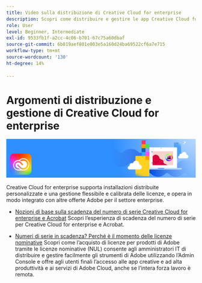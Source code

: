 ```yaml
---
title: Video sulla distribuzione di Creative Cloud for enterprise
description: Scopri come distribuire e gestire le app Creative Cloud for enterprise
role: User
level: Beginner, Intermediate
exl-id: 9533fb1f-a2cc-4c06-b701-67c75a60dbaf
source-git-commit: 6b819aef801e003e5a160d24ba69522cf6a7e715
workflow-type: tm+mt
source-wordcount: '130'
ht-degree: 14%

---
```


# Argomenti di distribuzione e gestione di Creative Cloud for enterprise

![Creative Cloud Hero Image](../assets/CCEbanner.png)

Creative Cloud for enterprise supporta installazioni distribuite personalizzate e una gestione flessibile e calibrata delle licenze, e opera in modo integrato con altre offerte Adobe per il settore enterprise.

* [Nozioni di base sulla scadenza del numero di serie Creative Cloud for enterprise e Acrobat](cceserial.md)
Scopri l’esperienza di scadenza del numero di serie per Creative Cloud for enterprise e Acrobat.

* [Numeri di serie in scadenza? Perché è il momento delle licenze nominative](nameduserlicensing.md)
Scopri come l’acquisto di licenze per prodotti di Adobe tramite le licenze nominative (NUL) consente agli amministratori IT di distribuire e gestire facilmente gli strumenti di Adobe utilizzando l’Admin Console e offre agli utenti finali l’accesso alle app creative e ad alta produttività e ai servizi di Adobe Cloud, anche se l’intera forza lavoro è remota.
